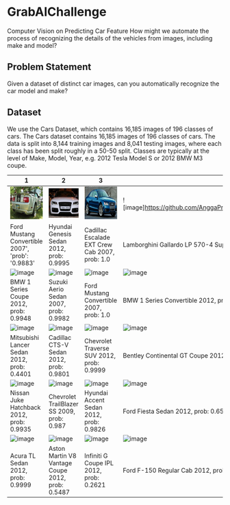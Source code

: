 # GrabAIChallenge

Computer Vision on Predicting Car Feature
How might we automate the process of recognizing the details of the vehicles from images, including make and model?

## Problem Statement
Given a dataset of distinct car images, can you automatically recognize the car model and make?

## Dataset
We use the Cars Dataset, which contains 16,185 images of 196 classes of cars. The Cars dataset contains 16,185 images of 196 classes of cars. The data is split into 8,144 training images and 8,041 testing images, where each class has been split roughly in a 50-50 split. Classes are typically at the level of Make, Model, Year, e.g. 2012 Tesla Model S or 2012 BMW M3 coupe.


1 | 2 | 3 | 4 |
|---|---|---|---|
|![image](https://github.com/AnggaPradiktas/GrabAIChallenge/blob/master/results_img/0.jpg)  | ![image](https://github.com/AnggaPradiktas/GrabAIChallenge/blob/master/results_img/1.jpg) | ![image](https://github.com/AnggaPradiktas/GrabAIChallenge/blob/master/results_img/2.jpg)|![image]https://github.com/AnggaPradiktas/GrabAIChallenge/blob/master/results_img/3.jpg) |
|Ford Mustang Convertible 2007', 'prob': '0.9883'|Hyundai Genesis Sedan 2012, prob: 0.9995|Cadillac Escalade EXT Crew Cab 2007, prob: 1.0|Lamborghini Gallardo LP 570-4 Superleggera 2012, prob: 1.0|
|![image](https://github.com/foamliu/Car-Recognition/raw/master/images/4_out.png)  | ![image](https://github.com/foamliu/Car-Recognition/raw/master/images/5_out.png) | ![image](https://github.com/foamliu/Car-Recognition/raw/master/images/6_out.png)|![image](https://github.com/foamliu/Car-Recognition/raw/master/images/7_out.png) |
|BMW 1 Series Coupe 2012, prob: 0.9948|Suzuki Aerio Sedan 2007, prob: 0.9982|Ford Mustang Convertible 2007, prob: 1.0|BMW 1 Series Convertible 2012, prob: 1.0|
|![image](https://github.com/foamliu/Car-Recognition/raw/master/images/8_out.png)  | ![image](https://github.com/foamliu/Car-Recognition/raw/master/images/9_out.png) | ![image](https://github.com/foamliu/Car-Recognition/raw/master/images/10_out.png)|![image](https://github.com/foamliu/Car-Recognition/raw/master/images/11_out.png)|
|Mitsubishi Lancer Sedan 2012, prob: 0.4401|Cadillac CTS-V Sedan 2012, prob: 0.9801|Chevrolet Traverse SUV 2012, prob: 0.9999|Bentley Continental GT Coupe 2012, prob: 0.9953|
|![image](https://github.com/foamliu/Car-Recognition/raw/master/images/12_out.png) | ![image](https://github.com/foamliu/Car-Recognition/raw/master/images/13_out.png)| ![image](https://github.com/foamliu/Car-Recognition/raw/master/images/14_out.png)|![image](https://github.com/foamliu/Car-Recognition/raw/master/images/15_out.png)|
|Nissan Juke Hatchback 2012, prob: 0.9935|Chevrolet TrailBlazer SS 2009, prob: 0.987|Hyundai Accent Sedan 2012, prob: 0.9826|Ford Fiesta Sedan 2012, prob: 0.6502|
|![image](https://github.com/foamliu/Car-Recognition/raw/master/images/16_out.png) | ![image](https://github.com/foamliu/Car-Recognition/raw/master/images/17_out.png)|![image](https://github.com/foamliu/Car-Recognition/raw/master/images/18_out.png) | ![image](https://github.com/foamliu/Car-Recognition/raw/master/images/19_out.png)|
|Acura TL Sedan 2012, prob: 0.9999|Aston Martin V8 Vantage Coupe 2012, prob: 0.5487|Infiniti G Coupe IPL 2012, prob: 0.2621|Ford F-150 Regular Cab 2012, prob: 0.9995|
